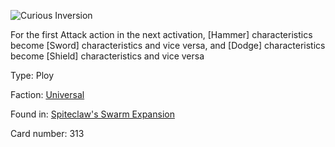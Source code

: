 
![Curious Inversion](https://warhammerunderworlds.com/wp-content/uploads/sites/6/2018/02/313_ENG.png)

For the first Attack action in the next activation, [Hammer] characteristics become [Sword] characteristics and vice versa, and [Dodge] characteristics become [Shield] characteristics and vice versa

Type: Ploy

Faction: [Universal](/factions/universal.md)

Found in: [Spiteclaw's Swarm Expansion](/locations/spiteclaws-swarm-expansion.md)

Card number: 313
